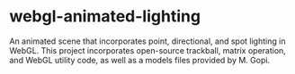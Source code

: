 # webgl-animated-lighting
An animated scene that incorporates point, directional, and spot lighting in WebGL.
This project incorporates open-source trackball, matrix operation, and WebGL utility code, as well as a models files provided by M. Gopi.
